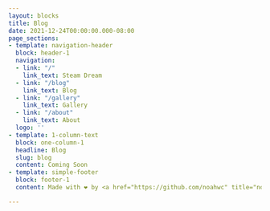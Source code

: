 ```yaml
---
layout: blocks
title: Blog
date: 2021-12-24T00:00:00.000-08:00
page_sections:
- template: navigation-header
  block: header-1
  navigation:
  - link: "/"
    link_text: Steam Dream
  - link: "/blog"
    link_text: Blog
  - link: "/gallery"
    link_text: Gallery
  - link: "/about"
    link_text: About
  logo: ''
- template: 1-column-text
  block: one-column-1
  headline: Blog
  slug: blog
  content: Coming Soon
- template: simple-footer
  block: footer-1
  content: Made with ❤︎ by <a href="https://github.com/noahwc" title="noahwc">noahwc</a>

---
```

